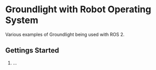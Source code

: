 # Groundlight with Robot Operating System

Various examples of Groundlight being used with ROS 2.

## Gettings Started
1. ...
